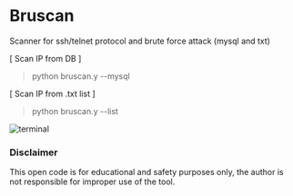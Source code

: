 # Bruscan
Scanner for ssh/telnet protocol and brute force attack (mysql and txt)

[ Scan IP from DB ]
> python bruscan.y --mysql

[ Scan IP from .txt list ]
> python bruscan.y --list

![terminal](https://i.ibb.co/KNj7F1j/Screenshot-2.png)

### Disclaimer
This open code is for educational and safety purposes only, the author is not responsible for improper use of the tool.
